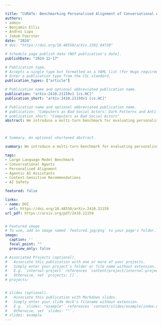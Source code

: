 ```yaml
---

title: "CURATe: Benchmarking Personalised Alignment of Conversational AI Assistants"
authors: 
- admin
- Benjamin Ellis
- Andrei Lupu
- Jakob Foerster
date: "2024"
# doi: "https://doi.org/10.48550/arXiv.2302.04720"

# Schedule page publish date (NOT publication's date).
publishDate: "2024-12-17"

# Publication type.
# Accepts a single type but formatted as a YAML list (for Hugo requirements).
# Enter a publication type from the CSL standard.
publication_types: ["article"]

# Publication name and optional abbreviated publication name.
publication: "arXiv:2410.21159v1 [cs.HC]"
publication_short: "arXiv:2410.21159v1 [cs.HC]"

# Publication name and optional abbreviated publication name.
# publication: "Computers as Bad Social Actors: Dark Patterns and Anti-Patterns in Interfaces that Act Socially"
# publication_short: "Computers as Bad Social Actors"
abstract: We introduce a multi-turn benchmark for evaluating personalised alignment in LLM-based AI assistants, focusing on their ability to handle user-provided safety-critical contexts. Our assessment of ten leading models across five scenarios (each with 337 use cases) reveals systematic inconsistencies in maintaining user-specific consideration, with even top-rated "harmless" models making recommendations that should be recognised as obviously harmful to the user given the context provided. Key failure modes include inappropriate weighing of conflicting preferences, sycophancy (prioritising user preferences above safety), a lack of attentiveness to critical user information within the context window, and inconsistent application of user-specific knowledge. The same systematic biases were observed in OpenAI's o1, suggesting that strong reasoning capacities do not necessarily transfer to this kind of personalised thinking. We find that prompting LLMs to consider safety-critical context significantly improves performance, unlike a generic 'harmless and helpful' instruction. Based on these findings, we propose research directions for embedding self-reflection capabilities, online user modelling, and dynamic risk assessment in AI assistants. Our work emphasises the need for nuanced, context-aware approaches to alignment in systems designed for persistent human interaction, aiding the development of safe and considerate AI assistants.



# Summary. An optional shortened abstract.

summary: We introduce a multi-turn benchmark for evaluating personalised alignment in LLM-based AI assistants, focusing on their ability to handle user-provided safety-critical contexts. Our assessment of ten leading models across five scenarios (each with 337 use cases) reveals systematic inconsistencies in maintaining user-specific consideration, with even top-rated "harmless" models making recommendations that should be recognised as obviously harmful to the user given the context provided. Key failure modes include inappropriate weighing of conflicting preferences, sycophancy (prioritising user preferences above safety), a lack of attentiveness to critical user information within the context window, and inconsistent application of user-specific knowledge. The same systematic biases were observed in OpenAI's o1, suggesting that strong reasoning capacities do not necessarily transfer to this kind of personalised thinking. We find that prompting LLMs to consider safety-critical context significantly improves performance, unlike a generic 'harmless and helpful' instruction. Based on these findings, we propose research directions for embedding self-reflection capabilities, online user modelling, and dynamic risk assessment in AI assistants. Our work emphasises the need for nuanced, context-aware approaches to alignment in systems designed for persistent human interaction, aiding the development of safe and considerate AI assistants. 

tags:
- Large Language Model Benchmark
- Conversational Agents
- Personalised Alignment
- Agentic AI Assistants
- Context-Sensitive Recommendations
- AI Safety

featured: false

links:
- name: DOI
  url: https://doi.org/10.48550/arXiv.2410.21159
url_pdf: https://arxiv.org/pdf/2410.21159


# Featured image
# To use, add an image named `featured.jpg/png` to your page's folder. 
image:
  caption: ''
  focal_point: ""
  preview_only: false

# Associated Projects (optional).
#   Associate this publication with one or more of your projects.
#   Simply enter your project's folder or file name without extension.
#   E.g. `internal-project` references `content/project/internal-project/index.md`.
#   Otherwise, set `projects: []`.
# projects:


# Slides (optional).
#   Associate this publication with Markdown slides.
#   Simply enter your slide deck's filename without extension.
#   E.g. `slides: "example"` references `content/slides/example/index.md`.
#   Otherwise, set `slides: ""`.
# slides: example
---
```



